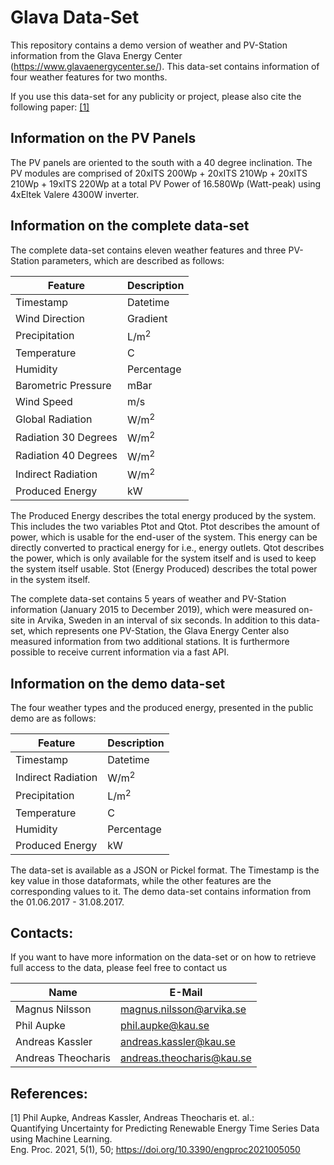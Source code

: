 # Glava Data-Set

This repository contains a demo version of weather and PV-Station information from the Glava Energy Center (https://www.glavaenergycenter.se/). This data-set contains information of four weather features for two months. 

If you use this data-set for any publicity or project, please also cite the following paper: [[1]](#1)

## Information on the PV Panels

The PV panels are oriented to the south with a 40 degree inclination. The PV modules are comprised of 20xITS 200Wp + 20xITS 210Wp + 20xITS 210Wp + 19xITS 220Wp at a total PV Power of 16.580Wp (Watt-peak) using 4xEltek Valere 4300W inverter.


## Information on the complete data-set

The complete data-set contains eleven weather features and three PV-Station parameters, which are described as follows:
  
| Feature | Description |
| --- | --- |
| Timestamp | Datetime |
| Wind Direction | Gradient |
| Precipitation | L/m<sup>2</sup>|
| Temperature | C |
| Humidity | Percentage |
| Barometric Pressure | mBar |
| Wind Speed | m/s |
| Global Radiation | W/m<sup>2</sup> |
| Radiation 30 Degrees | W/m<sup>2</sup> |
| Radiation 40 Degrees | W/m<sup>2</sup> |
| Indirect Radiation | W/m<sup>2</sup> |
| Produced Energy| kW |
  
The Produced Energy describes the total energy produced by the system. This includes the two variables Ptot and Qtot. Ptot describes the amount of power, which is usable for the end-user of the system. This energy can be directly converted to practical energy for i.e., energy outlets. Qtot describes the power, which is only available for the system itself and is used to keep the system itself usable. Stot (Energy Produced) describes the total power in the system itself.

The complete data-set contains 5 years of weather and PV-Station information (January 2015 to December 2019), which were measured on-site in Arvika, Sweden in an interval of six seconds. In addition to this data-set, which represents one PV-Station, the Glava Energy Center also measured information from two additional stations. It is furthermore possible to receive current information via a fast API. 



## Information on the demo data-set

The four weather types and the produced energy, presented in the public demo are as follows: 

| Feature | Description |
| --- | --- |
| Timestamp | Datetime |
| Indirect Radiation | W/m<sup>2</sup> |
| Precipitation | L/m<sup>2</sup>|
| Temperature | C |
| Humidity | Percentage |
| Produced Energy | kW |


The data-set is available as a JSON or Pickel format. The Timestamp is the key value in those dataformats, while the other features are the corresponding values to it. The demo data-set contains information from the 01.06.2017 - 31.08.2017.



## Contacts:

If you want to have more information on the data-set or on how to retrieve full access to the data, please feel free to contact us

| Name | E-Mail |
| --- | --- |
| Magnus Nilsson | magnus.nilsson@arvika.se |
| Phil Aupke | phil.aupke@kau.se |
| Andreas Kassler | andreas.kassler@kau.se |
| Andreas Theocharis | andreas.theocharis@kau.se |


## References: 

<a id="1">[1]</a> 
Phil Aupke, Andreas Kassler, Andreas Theocharis et. al.:  
Quantifying Uncertainty for Predicting Renewable Energy Time Series Data using Machine Learning.<br />
Eng. Proc. 2021, 5(1), 50; https://doi.org/10.3390/engproc2021005050




